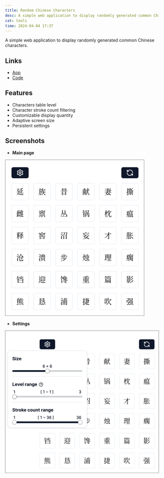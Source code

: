 ```yaml
---
title: Random Chinese Characters
desc: A simple web application to display randomly generated common Chinese characters.
cat: tools
time: 2024-04-04 17:37
---
```


A simple web application to display randomly generated common Chinese characters.

## Links

- [App](https://random-chinese-characters.wanten.org)
- [Code](https://github.com/WantenMN/random-chinese-characters)

## Features

- Characters table level
- Character stroke count filtering
- Customizable display quantity
- Adaptive screen size
- Persistent settings

## Screenshots

- **Main page**

![Main page](https://github.com/WantenMN/random-chinese-characters/raw/main/assets/screenshots/main-page.png)

- **Settings**

![Settings](https://github.com/WantenMN/random-chinese-characters/raw/main/assets/screenshots/settings.png)
